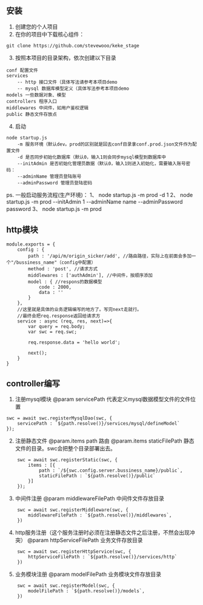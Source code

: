 ## 安装
1. 创建您的个人项目
2. 在你的项目中下载核心组件：
```
git clone https://github.com/stevewooo/keke_stage
```
3. 按照本项目的目录架构，依次创建以下目录
```
conf 配置文件
services
	-- http 接口文件（具体写法请参考本项目demo
	-- mysql 数据库模型定义（具体写法参考本项目demo
models 一些数据对象、模型
controllers 程序入口
middlewares 中间件，如用户鉴权逻辑
public 静态文件存放点
```
4. 启动
```
node startup.js
	-m 服务环境（默认dev。prod的区别就是回去conf目录拿conf.prod.json文件作为配置文件
	-d 是否同步初始化数据库（默认0，输入1则会同步mysql模型到数据库中
	--initAdmin 是否初始化管理员数据（默认0，输入1则进入初始化，需要输入账号密码：
	--adminName 管理员登陆账号
	--adminPassword 管理员登陆密码
```
ps. 一般启动服务流程(生产环境)：
	1、 node startup.js -m prod -d 1
	2、 node startup.js -m prod --initAdmin 1 --adminName name --adminPassword password
	3、 node startup.js -m prod

## http模块
```
module.exports = {
	config : {
		path : '/api/m/origin_sicker/add', //路由路径，实际上在前面会多加一个"/bussiness_name"（config中配置）
		method : 'post', //请求方式
		middlewares : ['authAdmin'], //中间件，按顺序添加
		model : { //respons的数据模型
			code : 2000,
			data : ''
		}
	},
	//这里就是具体的业务逻辑编写的地方了。写完next走就行。
	//最终会把req.response返回给请求方
	service : async (req, res, next)=>{
		var query = req.body;
		var swc = req.swc;

		req.response.data = 'hello world';

		next();
	}
}
```

## controller编写
1. 注册mysql模块
@param servicePath 代表定义mysql数据模型文件的文件位置
```
swc = await swc.registerMysqlDao(swc, {
	servicePath : `${path.resolve()}/services/mysql/defineModel`
});
```

2. 注册静态文件
@param.items path 路由
@param.items staticFilePath 静态文件的目录。swc会把整个目录部署出去。
```
	swc = await swc.registerStatic(swc, {
		items : [{
			path : `/${swc.config.server.bussiness_name}/public`,
			staticFilePath : `${path.resolve()}/public`
		}]
	});
```

3. 中间件注册
@param middlewareFilePath 中间件文件存放目录
```
	swc = await swc.registerMiddleware(swc, {
		middlewareFilePath : `${path.resolve()}/middlewares`,
	})
```

4. http服务注册（这个服务注册时必须在注册静态文件之后注册，不然会出现冲突）
@param httpServiceFilePath 业务文件存放目录
```
	swc = await swc.registerHttpService(swc, {
		httpServiceFilePath : `${path.resolve()}/services/http`
	})
```

5. 业务模块注册
@param modelFilePath 业务模块文件存放目录
```
	swc = await swc.registerModel(swc, {
		modelFilePath : `${path.resolve()}/models`,
	})
```